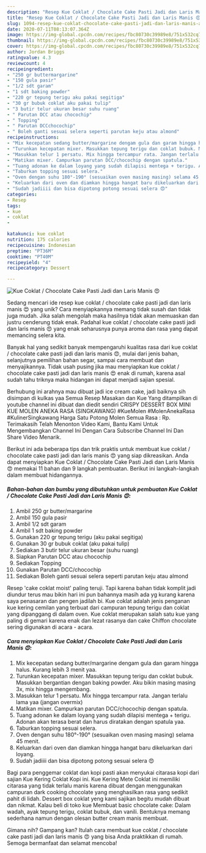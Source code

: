 ```yaml
---
description: "Resep Kue Coklat / Chocolate Cake Pasti Jadi dan Laris Manis 😍 Anti Gagal"
title: "Resep Kue Coklat / Chocolate Cake Pasti Jadi dan Laris Manis 😍 Anti Gagal"
slug: 1094-resep-kue-coklat-chocolate-cake-pasti-jadi-dan-laris-manis-anti-gagal
date: 2020-07-11T08:13:07.364Z
image: https://img-global.cpcdn.com/recipes/fbc80730c39989e8/751x532cq70/kue-coklat-chocolate-cake-pasti-jadi-dan-laris-manis-😍-foto-resep-utama.jpg
thumbnail: https://img-global.cpcdn.com/recipes/fbc80730c39989e8/751x532cq70/kue-coklat-chocolate-cake-pasti-jadi-dan-laris-manis-😍-foto-resep-utama.jpg
cover: https://img-global.cpcdn.com/recipes/fbc80730c39989e8/751x532cq70/kue-coklat-chocolate-cake-pasti-jadi-dan-laris-manis-😍-foto-resep-utama.jpg
author: Jordan Briggs
ratingvalue: 4.3
reviewcount: 4
recipeingredient:
- "250 gr buttermargarine"
- "150 gula pasir"
- "1/2 sdt garam"
- "1 sdt baking powder"
- "220 gr tepung terigu aku pakai segitiga"
- "30 gr bubuk coklat aku pakai tulip"
- "3 butir telur ukuran besar suhu ruang"
- " Parutan DCC atau chocochip"
- " Topping"
- " Parutan DCCchocochip"
- " Boleh ganti sesuai selera seperti parutan keju atau almond"
recipeinstructions:
- "Mix kecepatan sedang butter/margarine dengam gula dan garam hingga halus. Kurang lebih 3 menit yaa."
- "Turunkan kecepatan mixer. Masukkan tepung terigu dan coklat bubuk. Masukkan bergantian dengan baking powder. Aku bikin masing masing 3x, mix hingga mengembang."
- "Masukkan telur 1 persatu. Mix hingga tercampur rata. Jangan terlalu lama yaa (jangan overmix)"
- "Matikan mixer. Campurkan parutan DCC/chocochip dengan spatula."
- "Tuang adonan ke dalam loyang yang sudah dilapisi mentega + terigu. Adonan akan terasa berat dan harus diratakan dengan spatula yaa."
- "Taburkan topping sesuai selera."
- "Oven dengan suhu 180°-190° (sesuaikan oven masing masing) selama 45 menit."
- "Keluarkan dari oven dan diamkan hingga hangat baru dikeluarkan dari loyang."
- "Sudah jadiiii dan bisa dipotong potong sesuai selera 😍"
categories:
- Resep
tags:
- kue
- coklat
- 

katakunci: kue coklat  
nutrition: 175 calories
recipecuisine: Indonesian
preptime: "PT36M"
cooktime: "PT40M"
recipeyield: "4"
recipecategory: Dessert

---
```



![Kue Coklat / Chocolate Cake Pasti Jadi dan Laris Manis 😍](https://img-global.cpcdn.com/recipes/fbc80730c39989e8/751x532cq70/kue-coklat-chocolate-cake-pasti-jadi-dan-laris-manis-😍-foto-resep-utama.jpg)

Sedang mencari ide resep kue coklat / chocolate cake pasti jadi dan laris manis 😍 yang unik? Cara menyiapkannya memang tidak susah dan tidak juga mudah. Jika salah mengolah maka hasilnya tidak akan memuaskan dan justru cenderung tidak enak. Padahal kue coklat / chocolate cake pasti jadi dan laris manis 😍 yang enak seharusnya punya aroma dan rasa yang dapat memancing selera kita.

Banyak hal yang sedikit banyak mempengaruhi kualitas rasa dari kue coklat / chocolate cake pasti jadi dan laris manis 😍, mulai dari jenis bahan, selanjutnya pemilihan bahan segar, sampai cara membuat dan menyajikannya. Tidak usah pusing jika mau menyiapkan kue coklat / chocolate cake pasti jadi dan laris manis 😍 enak di rumah, karena asal sudah tahu triknya maka hidangan ini dapat menjadi sajian spesial.

Berhubung ini arahnya mau dibuat jadi ice cream cake, jadi baiknya sih disimpan di kulkas yaa Semua Resep Masakan dan Kue Yang ditampilkan di youtube channel ini dibuat dan diedit sendiri CRISPY DESSERT BOX MINI KUE MOLEN ANEKA RASA (SINGKAWANG) #KueMolen #MolenAnekaRasa #KulinerSingkawang Harga Satu Potong Molen Semua Rasa : Rp. Terimakasih Telah Menonton Video Kami, Bantu Kami Untuk Mengembangkan Channel Ini Dengan Cara Subscribe Channel Ini Dan Share Video Menarik.


Berikut ini ada beberapa tips dan trik praktis untuk membuat kue coklat / chocolate cake pasti jadi dan laris manis 😍 yang siap dikreasikan. Anda dapat menyiapkan Kue Coklat / Chocolate Cake Pasti Jadi dan Laris Manis 😍 memakai 11 bahan dan 9 langkah pembuatan. Berikut ini langkah-langkah dalam membuat hidangannya.

<!--inarticleads1-->

##### Bahan-bahan dan bumbu yang dibutuhkan untuk pembuatan Kue Coklat / Chocolate Cake Pasti Jadi dan Laris Manis 😍:

1. Ambil 250 gr butter/margarine
1. Ambil 150 gula pasir
1. Ambil 1/2 sdt garam
1. Ambil 1 sdt baking powder
1. Gunakan 220 gr tepung terigu (aku pakai segitiga)
1. Gunakan 30 gr bubuk coklat (aku pakai tulip)
1. Sediakan 3 butir telur ukuran besar (suhu ruang)
1. Siapkan  Parutan DCC atau chocochip
1. Sediakan  Topping
1. Gunakan  Parutan DCC/chocochip
1. Sediakan  Boleh ganti sesuai selera seperti parutan keju atau almond


Resep &#39;cake coklat moist&#39; paling teruji. Tapi karena bahan tidak komplit jadi diundur terus mau bikin hari ini pun bahannya masih ada yg kurang karena saya penasaran dan pengen jadilah bi. Kue coklat adalah jenis penganan kue kering cemilan yang terbuat dari campuran tepung terigu dan coklat yang dipanggang di dalam oven. Kue coklat merupakan salah satu kue yang paling di gemari karena enak dan lezat rasanya dan cake Chiffon chocolate sering digunakan di acara - acara. 

<!--inarticleads2-->

##### Cara menyiapkan Kue Coklat / Chocolate Cake Pasti Jadi dan Laris Manis 😍:

1. Mix kecepatan sedang butter/margarine dengam gula dan garam hingga halus. Kurang lebih 3 menit yaa.
1. Turunkan kecepatan mixer. Masukkan tepung terigu dan coklat bubuk. Masukkan bergantian dengan baking powder. Aku bikin masing masing 3x, mix hingga mengembang.
1. Masukkan telur 1 persatu. Mix hingga tercampur rata. Jangan terlalu lama yaa (jangan overmix)
1. Matikan mixer. Campurkan parutan DCC/chocochip dengan spatula.
1. Tuang adonan ke dalam loyang yang sudah dilapisi mentega + terigu. Adonan akan terasa berat dan harus diratakan dengan spatula yaa.
1. Taburkan topping sesuai selera.
1. Oven dengan suhu 180°-190° (sesuaikan oven masing masing) selama 45 menit.
1. Keluarkan dari oven dan diamkan hingga hangat baru dikeluarkan dari loyang.
1. Sudah jadiiii dan bisa dipotong potong sesuai selera 😍


Bagi para penggemar coklat dan kopi pasti akan menyukai citarasa kopi dari sajian Kue Kering Coklat Kopi ini. Kue Kering Mete Coklat ini memiliki citarasa yang tidak terlalu manis karena dibuat dengan menggunakan campuran dark cooking chocolate yang menghasilkan rasa yang sedikit pahit di lidah. Dessert box coklat yeng kami sajikan begitu mudah dibuat dan nikmat. Kalau beli di toko kue Membuat basic chocolate cake: Dalam wadah, ayak tepung terigu, coklat bubuk, dan vanili. Bentuknya memang sederhana namun dengan olesan butter cream manis membuat. 

Gimana nih? Gampang kan? Itulah cara membuat kue coklat / chocolate cake pasti jadi dan laris manis 😍 yang bisa Anda praktikkan di rumah. Semoga bermanfaat dan selamat mencoba!
